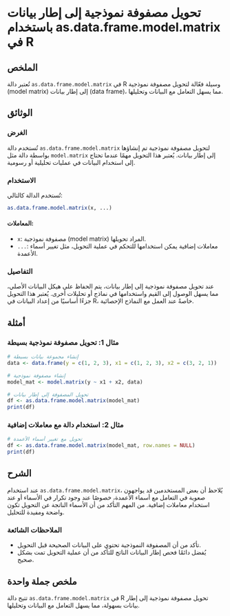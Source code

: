 <!--
Meta Description: # تحويل مصفوفة نموذجية إلى إطار بيانات باستخدام as.data.frame.model.matrix في R ## الملخص تُعتبر دالة `as.data.frame.model.matrix` في R وسيلة فعّالة ل...
Meta Keywords: data, model, matrix, frame, مصفوفة
-->

# تحويل مصفوفة نموذجية إلى إطار بيانات باستخدام as.data.frame.model.matrix في R

## الملخص
تُعتبر دالة `as.data.frame.model.matrix` في R وسيلة فعّالة لتحويل مصفوفة نموذجية (model matrix) إلى إطار بيانات (data frame)، مما يسهل التعامل مع البيانات وتحليلها.

## الوثائق
### الغرض
تُستخدم دالة `as.data.frame.model.matrix` لتحويل مصفوفة نموذجية تم إنشاؤها بواسطة دالة مثل `model.matrix` إلى إطار بيانات. يُعتبر هذا التحويل مهمًا عندما تحتاج إلى استخدام البيانات في عمليات تحليلية أو رسومية.

### الاستخدام
تُستخدم الدالة كالتالي:

```R
as.data.frame.model.matrix(x, ...)
```

#### المعاملات:
- `x`: مصفوفة نموذجية (model matrix) المراد تحويلها.
- `...`: معاملات إضافية يمكن استخدامها للتحكم في عملية التحويل، مثل تغيير أسماء الأعمدة.

### التفاصيل
عند تحويل مصفوفة نموذجية إلى إطار بيانات، يتم الحفاظ على هيكل البيانات الأصلي، مما يسهل الوصول إلى القيم واستخدامها في نماذج أو تحليلات أخرى. يُعتبر هذا التحويل جزءًا أساسيًا من إعداد البيانات في R، خاصةً عند العمل مع النماذج الإحصائية.

## أمثلة
### مثال 1: تحويل مصفوفة نموذجية بسيطة
```R
# إنشاء مجموعة بيانات بسيطة
data <- data.frame(y = c(1, 2, 3), x1 = c(1, 2, 3), x2 = c(3, 2, 1))

# إنشاء مصفوفة نموذجية
model_mat <- model.matrix(y ~ x1 + x2, data)

# تحويل المصفوفة إلى إطار بيانات
df <- as.data.frame.model.matrix(model_mat)
print(df)
```

### مثال 2: استخدام دالة مع معاملات إضافية
```R
# تحويل مع تغيير أسماء الأعمدة
df <- as.data.frame.model.matrix(model_mat, row.names = NULL)
print(df)
```

## الشرح
عند استخدام `as.data.frame.model.matrix`، يُلاحظ أن بعض المستخدمين قد يواجهون صعوبة في التعامل مع أسماء الأعمدة، خصوصًا عند وجود تكرار في الأسماء أو عند استخدام معاملات إضافية. من المهم التأكد من أن الأسماء الناتجة عن التحويل تكون واضحة ومفيدة للتحليل.

### الملاحظات الشائعة
- تأكد من أن المصفوفة النموذجية تحتوي على البيانات الصحيحة قبل التحويل.
- يُفضل دائمًا فحص إطار البيانات الناتج للتأكد من أن عملية التحويل تمت بشكل صحيح.

## ملخص جملة واحدة
تتيح دالة `as.data.frame.model.matrix` في R تحويل مصفوفة نموذجية إلى إطار بيانات بسهولة، مما يسهل التعامل مع البيانات وتحليلها.
